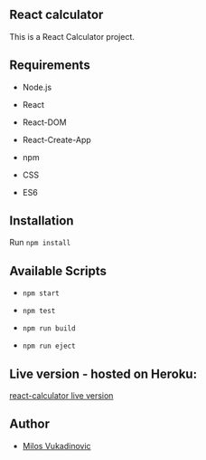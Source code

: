 ## React calculator

This is a React Calculator project.

## Requirements

- Node.js

- React

- React-DOM

- React-Create-App

- npm

- CSS

- ES6

## Installation

Run `npm install`

## Available Scripts

- `npm start`

- `npm test`

- `npm run build`

- `npm run eject`

## Live version - hosted on Heroku:

[react-calculator live version](https://calculator-react-milos.herokuapp.com//)


## Author

- [Milos Vukadinovic](https://github.com/milosvukadinovic)